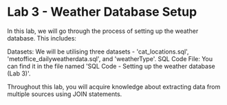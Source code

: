 # Lab 3 - Weather Database Setup
In this lab, we will go through the process of setting up the weather database. This includes:

Datasets: We will be utilising three datasets - 'cat_locations.sql', 'metoffice_dailyweatherdata.sql', and 'weatherType'. 
SQL Code File: You can find it in the file named 'SQL Code - Setting up the weather database (Lab 3)'.

Throughout this lab, you will acquire knowledge about extracting data from multiple sources using JOIN statements.
